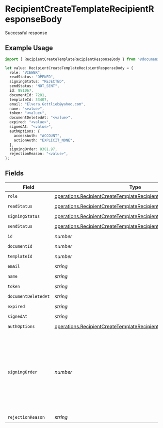# RecipientCreateTemplateRecipientResponseBody

Successful response

## Example Usage

```typescript
import { RecipientCreateTemplateRecipientResponseBody } from "@documenso/sdk-typescript/models/operations";

let value: RecipientCreateTemplateRecipientResponseBody = {
  role: "VIEWER",
  readStatus: "OPENED",
  signingStatus: "REJECTED",
  sendStatus: "NOT_SENT",
  id: 881067,
  documentId: 7281,
  templateId: 33407,
  email: "Elvera.Gottlieb@yahoo.com",
  name: "<value>",
  token: "<value>",
  documentDeletedAt: "<value>",
  expired: "<value>",
  signedAt: "<value>",
  authOptions: {
    accessAuth: "ACCOUNT",
    actionAuth: "EXPLICIT_NONE",
  },
  signingOrder: 8301.97,
  rejectionReason: "<value>",
};
```

## Fields

| Field                                                                                                                                                    | Type                                                                                                                                                     | Required                                                                                                                                                 | Description                                                                                                                                              |
| -------------------------------------------------------------------------------------------------------------------------------------------------------- | -------------------------------------------------------------------------------------------------------------------------------------------------------- | -------------------------------------------------------------------------------------------------------------------------------------------------------- | -------------------------------------------------------------------------------------------------------------------------------------------------------- |
| `role`                                                                                                                                                   | [operations.RecipientCreateTemplateRecipientTemplatesRecipientsRole](../../models/operations/recipientcreatetemplaterecipienttemplatesrecipientsrole.md) | :heavy_check_mark:                                                                                                                                       | N/A                                                                                                                                                      |
| `readStatus`                                                                                                                                             | [operations.RecipientCreateTemplateRecipientReadStatus](../../models/operations/recipientcreatetemplaterecipientreadstatus.md)                           | :heavy_check_mark:                                                                                                                                       | N/A                                                                                                                                                      |
| `signingStatus`                                                                                                                                          | [operations.RecipientCreateTemplateRecipientSigningStatus](../../models/operations/recipientcreatetemplaterecipientsigningstatus.md)                     | :heavy_check_mark:                                                                                                                                       | N/A                                                                                                                                                      |
| `sendStatus`                                                                                                                                             | [operations.RecipientCreateTemplateRecipientSendStatus](../../models/operations/recipientcreatetemplaterecipientsendstatus.md)                           | :heavy_check_mark:                                                                                                                                       | N/A                                                                                                                                                      |
| `id`                                                                                                                                                     | *number*                                                                                                                                                 | :heavy_check_mark:                                                                                                                                       | N/A                                                                                                                                                      |
| `documentId`                                                                                                                                             | *number*                                                                                                                                                 | :heavy_check_mark:                                                                                                                                       | N/A                                                                                                                                                      |
| `templateId`                                                                                                                                             | *number*                                                                                                                                                 | :heavy_check_mark:                                                                                                                                       | N/A                                                                                                                                                      |
| `email`                                                                                                                                                  | *string*                                                                                                                                                 | :heavy_check_mark:                                                                                                                                       | N/A                                                                                                                                                      |
| `name`                                                                                                                                                   | *string*                                                                                                                                                 | :heavy_check_mark:                                                                                                                                       | N/A                                                                                                                                                      |
| `token`                                                                                                                                                  | *string*                                                                                                                                                 | :heavy_check_mark:                                                                                                                                       | N/A                                                                                                                                                      |
| `documentDeletedAt`                                                                                                                                      | *string*                                                                                                                                                 | :heavy_check_mark:                                                                                                                                       | N/A                                                                                                                                                      |
| `expired`                                                                                                                                                | *string*                                                                                                                                                 | :heavy_check_mark:                                                                                                                                       | N/A                                                                                                                                                      |
| `signedAt`                                                                                                                                               | *string*                                                                                                                                                 | :heavy_check_mark:                                                                                                                                       | N/A                                                                                                                                                      |
| `authOptions`                                                                                                                                            | [operations.RecipientCreateTemplateRecipientAuthOptions](../../models/operations/recipientcreatetemplaterecipientauthoptions.md)                         | :heavy_check_mark:                                                                                                                                       | N/A                                                                                                                                                      |
| `signingOrder`                                                                                                                                           | *number*                                                                                                                                                 | :heavy_check_mark:                                                                                                                                       | The order in which the recipient should sign the document. Only works if the document is set to sequential signing.                                      |
| `rejectionReason`                                                                                                                                        | *string*                                                                                                                                                 | :heavy_check_mark:                                                                                                                                       | N/A                                                                                                                                                      |